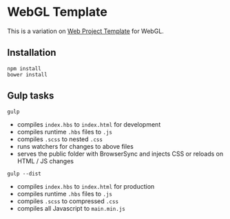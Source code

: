 # WebGL Template
This is a variation on [Web Project Template](https://github.com/navFooh/web-project-template) for WebGL.

## Installation
```
npm install
bower install
```

## Gulp tasks
```
gulp
```
- compiles `index.hbs` to `index.html` for development
- compiles runtime `.hbs` files to `.js`
- compiles `.scss` to nested `.css`
- runs watchers for changes to above files
- serves the public folder with BrowserSync and injects CSS or reloads on HTML / JS changes

```
gulp --dist
```
- compiles `index.hbs` to `index.html` for production
- compiles runtime `.hbs` files to `.js`
- compiles `.scss` to compressed `.css`
- compiles all Javascript to `main.min.js`
